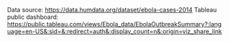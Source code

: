 Data source: https://data.humdata.org/dataset/ebola-cases-2014
Tableau public dashboard: https://public.tableau.com/views/Ebola_data/EbolaOutbreakSummary?:language=en-US&:sid=&:redirect=auth&:display_count=n&:origin=viz_share_link
